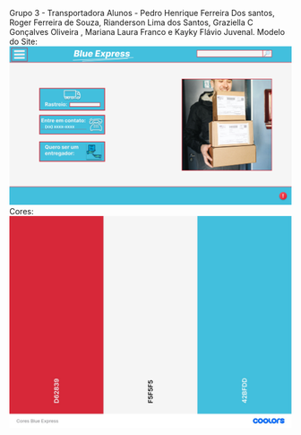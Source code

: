 Grupo 3 - Transportadora 
Alunos - Pedro Henrique Ferreira Dos santos, Roger Ferreira de Souza, Rianderson Lima dos Santos, Graziella C Gonçalves Oliveira , Mariana Laura Franco e Kayky Flávio Juvenal.
Modelo do Site:
<img src="Site Blue Express.png">
Cores:
<img src="Cores.jpeg">